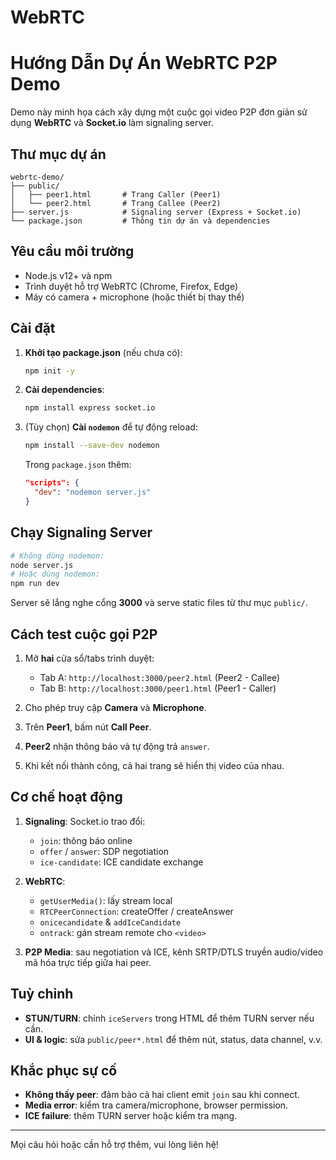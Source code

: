 # WebRTC
# Hướng Dẫn Dự Án WebRTC P2P Demo

Demo này minh họa cách xây dựng một cuộc gọi video P2P đơn giản sử dụng **WebRTC** và **Socket.io** làm signaling server.

## Thư mục dự án

```
webrtc-demo/
├── public/
│   ├── peer1.html       # Trang Caller (Peer1)
│   └── peer2.html       # Trang Callee (Peer2)
├── server.js            # Signaling server (Express + Socket.io)
└── package.json         # Thông tin dự án và dependencies
```

## Yêu cầu môi trường

* Node.js v12+ và npm
* Trình duyệt hỗ trợ WebRTC (Chrome, Firefox, Edge)
* Máy có camera + microphone (hoặc thiết bị thay thế)

## Cài đặt

1. **Khởi tạo package.json** (nếu chưa có):

   ```bash
   npm init -y
   ```
2. **Cài dependencies**:

   ```bash
   npm install express socket.io
   ```
3. (Tùy chọn) **Cài `nodemon`** để tự động reload:

   ```bash
   npm install --save-dev nodemon
   ```

   Trong `package.json` thêm:

   ```json
   "scripts": {
     "dev": "nodemon server.js"
   }
   ```

## Chạy Signaling Server

```bash
# Không dùng nodemon:
node server.js
# Hoặc dùng nodemon:
npm run dev
```

Server sẽ lắng nghe cổng **3000** và serve static files từ thư mục `public/`.

## Cách test cuộc gọi P2P

1. Mở **hai** cửa sổ/tabs trình duyệt:

   * Tab A: `http://localhost:3000/peer2.html` (Peer2 - Callee)
   * Tab B: `http://localhost:3000/peer1.html` (Peer1 - Caller)
2. Cho phép truy cập **Camera** và **Microphone**.
3. Trên **Peer1**, bấm nút **Call Peer**.
4. **Peer2** nhận thông báo và tự động trả `answer`.
5. Khi kết nối thành công, cả hai trang sẽ hiển thị video của nhau.

## Cơ chế hoạt động

1. **Signaling**: Socket.io trao đổi:

   * `join`: thông báo online
   * `offer` / `answer`: SDP negotiation
   * `ice-candidate`: ICE candidate exchange
2. **WebRTC**:

   * `getUserMedia()`: lấy stream local
   * `RTCPeerConnection`: createOffer / createAnswer
   * `onicecandidate` & `addIceCandidate`
   * `ontrack`: gán stream remote cho `<video>`
3. **P2P Media**: sau negotiation và ICE, kênh SRTP/DTLS truyền audio/video mã hóa trực tiếp giữa hai peer.

## Tuỳ chỉnh

* **STUN/TURN**: chỉnh `iceServers` trong HTML để thêm TURN server nếu cần.
* **UI & logic**: sửa `public/peer*.html` để thêm nút, status, data channel, v.v.

## Khắc phục sự cố

* **Không thấy peer**: đảm bảo cả hai client emit `join` sau khi connect.
* **Media error**: kiểm tra camera/microphone, browser permission.
* **ICE failure**: thêm TURN server hoặc kiểm tra mạng.

---

Mọi câu hỏi hoặc cần hỗ trợ thêm, vui lòng liên hệ!
